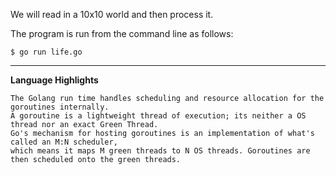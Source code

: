 We will read in a 10x10 world and then process it.

The program is run from the command line as follows:
```
$ go run life.go
```

------------------------------------------------------------------------------------------------

**Language Highlights**
```
The Golang run time handles scheduling and resource allocation for the goroutines internally.
A goroutine is a lightweight thread of execution; its neither a OS thread nor an exact Green Thread.
Go's mechanism for hosting goroutines is an implementation of what's called an M:N scheduler, 
which means it maps M green threads to N OS threads. Goroutines are then scheduled onto the green threads.
```